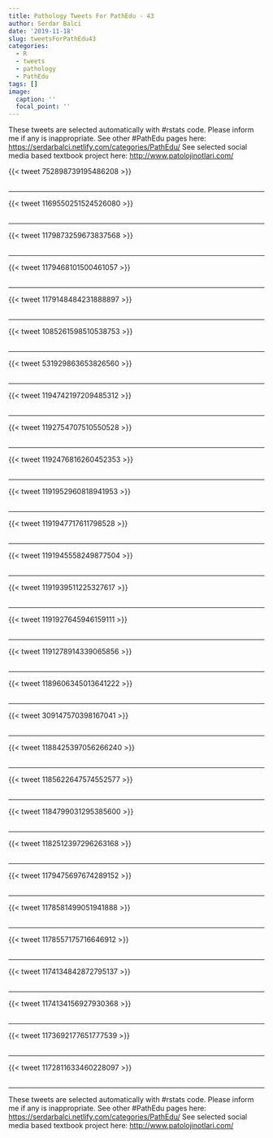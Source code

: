 ```yaml
---
title: Pathology Tweets For PathEdu - 43
author: Serdar Balci
date: '2019-11-18'
slug: tweetsForPathEdu43
categories:
  - R
  - tweets
  - pathology
  - PathEdu
tags: []
image:
  caption: ''
  focal_point: ''
---
```



These tweets are selected automatically with #rstats code. Please inform me if any is inappropriate.
See other #PathEdu pages here: https://serdarbalci.netlify.com/categories/PathEdu/ 
See selected social media based textbook project here: http://www.patolojinotlari.com/

{{< tweet 752898739195486208 >}}
<br>
<br>
<hr>
{{< tweet 1169550251524526080 >}}
<br>
<br>
<hr>
{{< tweet 1179873259673837568 >}}
<br>
<br>
<hr>
{{< tweet 1179468101500461057 >}}
<br>
<br>
<hr>
{{< tweet 1179148484231888897 >}}
<br>
<br>
<hr>
{{< tweet 1085261598510538753 >}}
<br>
<br>
<hr>
{{< tweet 531929863653826560 >}}
<br>
<br>
<hr>
{{< tweet 1194742197209485312 >}}
<br>
<br>
<hr>
{{< tweet 1192754707510550528 >}}
<br>
<br>
<hr>
{{< tweet 1192476816260452353 >}}
<br>
<br>
<hr>
{{< tweet 1191952960818941953 >}}
<br>
<br>
<hr>
{{< tweet 1191947717611798528 >}}
<br>
<br>
<hr>
{{< tweet 1191945558249877504 >}}
<br>
<br>
<hr>
{{< tweet 1191939511225327617 >}}
<br>
<br>
<hr>
{{< tweet 1191927645946159111 >}}
<br>
<br>
<hr>
{{< tweet 1191278914339065856 >}}
<br>
<br>
<hr>
{{< tweet 1189606345013641222 >}}
<br>
<br>
<hr>
{{< tweet 309147570398167041 >}}
<br>
<br>
<hr>
{{< tweet 1188425397056266240 >}}
<br>
<br>
<hr>
{{< tweet 1185622647574552577 >}}
<br>
<br>
<hr>
{{< tweet 1184799031295385600 >}}
<br>
<br>
<hr>
{{< tweet 1182512397296263168 >}}
<br>
<br>
<hr>
{{< tweet 1179475697674289152 >}}
<br>
<br>
<hr>
{{< tweet 1178581499051941888 >}}
<br>
<br>
<hr>
{{< tweet 1178557175716646912 >}}
<br>
<br>
<hr>
{{< tweet 1174134842872795137 >}}
<br>
<br>
<hr>
{{< tweet 1174134156927930368 >}}
<br>
<br>
<hr>
{{< tweet 1173692177651777539 >}}
<br>
<br>
<hr>
{{< tweet 1172811633460228097 >}}
<br>
<br>
<hr>


These tweets are selected automatically with #rstats code. Please inform me if any is inappropriate.
See other #PathEdu pages here: https://serdarbalci.netlify.com/categories/PathEdu/ 
See selected social media based textbook project here: http://www.patolojinotlari.com/
